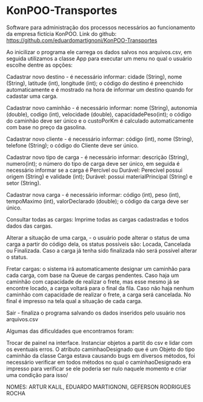 # KonPOO-Transportes
Software para administração dos processos necessários ao funcionamento da empresa fictícia KonPOO.
Link do github: https://github.com/eduardomartignoni/KonPOO-Transportes


Ao inicilizar o programa ele carrega os dados salvos nos arquivos.csv, em seguida utilizamos a classe App para executar um menu no qual o usuário escolhe dentre as opções:

Cadastrar novo destino - é necessário informar: cidade (String), nome (String), latitude (int), longitude (int); o código do destino é preenchido automaticamente e é mostrado na hora de informar um destino quando for cadastar uma carga.

Cadastrar novo caminhão -  é necessário informar: nome (String), autonomia (double), codigo (int), velocidade (double), capacidadePeso(int); o código do caminhão deve ser único e o custoPorKm é calculado automaticamente com base no preço da gasolina.

Cadastrar novo cliente - é necessário informar: código (int), nome (String), telefone (String); o código do Cliente deve ser único.

Cadastrar novo tipo de carga - é necessário informar:  descrição (String), numero(int); o número do tipo de carga deve ser único, em seguida é necessário informar se a carga é Percível ou Durável:
Perecível possui origem (String) e validade (int);
Durável: possui materialPrincipal (String) e setor (String).

Cadastrar nova carga - é necessário informar: código (int), peso (int), tempoMaximo (int), valorDeclarado (double); o código da carga deve ser único.

Consultar todas as cargas: Imprime todas as cargas cadastradas e todos dados das cargas.

Alterar a situação de uma carga, - o usuário pode alterar o status de uma carga a partir do código dela, os status possíveis são: Locada, Cancelada ou Finalizada. Caso a carga já tenha sido finalizada não será possível alterar o status.

Fretar cargas: o sistema irá automaticamente designar um caminhão para cada carga, com base na Queue de cargas pendentes. Caso haja um caminhão com capacidade de realizar o frete, mas esse mesmo já se encontre locado, a carga voltará para o final da fila. Caso não haja nenhum caminhão com capacidade de realizar o frete, a carga será cancelada. No final é impresso na tela qual a situação de cada carga.

Sair - finaliza o programa salvando os dados inseridos pelo usuário nos arquivos.csv


Algumas das dificuldades que encontramos foram:

Trocar de painel na interface.
Instanciar objetos a partit do csv e lidar com os eventuais erros.
O atributo caminhaoDesignado que é um Objeto do tipo caminhão da classe Carga estava causando bugs em diversos métodos, foi necessário verificar em todos métodos no qual o caminhaoDesignado era impresso para verificar se ele poderia ser nulo naquele momento e criar uma condição para isso/

NOMES: ARTUR KALIL, EDUARDO MARTIGNONI, GEFERSON RODRIGUES ROCHA
